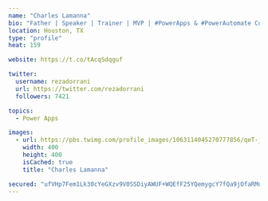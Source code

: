 ```yaml
---
name: "Charles Lamanna"
bio: "Father | Speaker | Trainer | MVP | #PowerApps & #PowerAutomate Community Super User | YouTuber Right-pointing triangle http://youtube.com/c/rezadorrani | Learn - Share - Clockwise rightwards and leftwards open circle arrows"
location: Houston, TX
type: "profile"
heat: 159

website: https://t.co/tAcqSdqguf

twitter:
  username: rezadorrani
  url: https://twitter.com/rezadorrani
  followers: 7421

topics:
  - Power Apps

images:
  - url: https://pbs.twimg.com/profile_images/1063114045270777856/qeT-jpWr_400x400.jpg
    width: 400
    height: 400
    isCached: true
    title: "Charles Lamanna"

secured: "ufVHp7Fem1Lk30cYeGXzv9V0SSDiyAWUF+WQEfF25YQemygcY7fQa9jOfaRMuhcH9uQ15Lv2mPsmCe1v4kh60IEdcgOnqsfP0uK2t/VruWbSX8m9j+Ttk2/MmkX+swdlJFBybZQ3jzjUX533jeHPh/ofQp11dg1E0bAYAw8nZPqVd/TwdTSpuNvuG4wikPvzAtI+6R4wQow6lXvt9oSY29lBUh8UA4z/CcP8zPQvv2MPLQD8jPZnnNPSBe3imHVmXwU0YUW9wQ1p2dH+KAY91t7eg3MDEFYrgdQSNFP6bFUm3NBRLBhsAI6NakZUwlhjUFxa+dYKISrqCfqycc/3f6aXeVA7UZQBgiyRJvdSc96Xk4UBRUH4dGytXHzM59n+IYblsqlIP/ZCQmZ4uQqgDDbXPckR4pvraNedoVDxkW0=;vkBFyv2+wE1oI0c0AlkIYg=="
---
```


